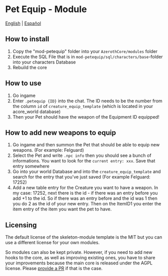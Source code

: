 # Pet Equip - Module

[English](README.md) | [Español](README_ES.md)


## How to install

1. Copy the "mod-petequip" folder into your `AzerothCore/modules` folder
2. Execute the SQL File that is in `mod-petequip/sql/characters/base`-folder into your characters Database
2. Rebuild the core

## How to use

1. Go ingame
2. Enter `.petequip {ID}` into the chat. The ID needs to be the number from the column `id` of `creature_equip_template` (which is located in your acore_world database)
3. Then your Pet should have the weapon of the Equipment ID equipped!

## How to add new weapons to equip

1. Go ingame and then summon the Pet that should be able to equip new weapons. (For example: Felguard)
2. Select the Pet and write `.npc info` then you should see a bunch of informations. You want to look for the `current entry: xxx`. Save that entry somewhere
3. Go into your world Database and into the `creature_equip_template` and search for the entry that you've just saved (For example Felguard: 17252)
4. Add a new table entry for the Creature you want to have a weapon. In my case: 17252, next there is the id - if there was an entry before you add +1 to the id. So if there was an entry before and the id was 1 then you do 2 as the id of your new entry. Then on the ItemID1 you enter the item entry of the item you want the pet to have.

## Licensing

The default license of the skeleton-module template is the MIT but you can use a different license for your own modules.

So modules can also be kept private. However, if you need to add new hooks to the core, as well as improving existing ones, you have to share your improvements because the main core is released under the AGPL license. Please [provide a PR](https://www.azerothcore.org/wiki/How-to-create-a-PR) if that is the case.
